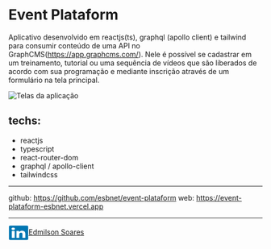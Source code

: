 # Event Plataform

Aplicativo desenvolvido em reactjs(ts), graphql (apollo client) e tailwind para consumir conteúdo de uma API no GraphCMS(https://app.graphcms.com/). Nele é possível se cadastrar em um treinamento, tutorial ou uma sequência de vídeos que são liberados de acordo com sua programação e mediante inscrição através de um formulário na tela principal.

![Telas da aplicação](/src/doc/animacao.gif)

## techs: 
- reactjs
- typescript
- react-router-dom
- graphql / apollo-client
- tailwindcss 

---
github:  https://github.com/esbnet/event-plataform
web: https://event-plataform-esbnet.vercel.app

---
<a href="https://www.linkedin.com/in/edmilson-soares/">
<img align="center" alt="esbdev-PHP" height="30" width="40" src="https://raw.githubusercontent.com/devicons/devicon/master/icons/linkedin/linkedin-original.svg">Edmilson Soares </a>
